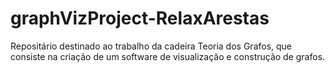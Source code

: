 # graphVizProject-RelaxArestas
Repositário destinado ao trabalho da cadeira Teoria dos Grafos, que consiste na criação de um software de visualização e construção de grafos.
